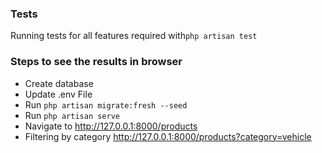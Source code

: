### Tests
Running tests for all features required with``php artisan test``

### Steps to see the results in browser
- Create database
- Update .env File
- Run ``php artisan migrate:fresh --seed``
- Run ``php artisan serve``
- Navigate to http://127.0.0.1:8000/products 
- Filtering by category http://127.0.0.1:8000/products?category=vehicle
